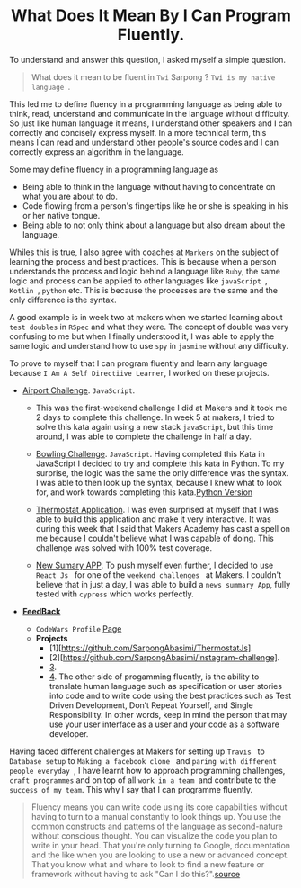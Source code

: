 <h1 align='center'>
  What Does It Mean By I Can Program Fluently.
</h1>

To understand and answer this question, I asked myself a simple question.

> What does it mean to be fluent in ``Twi``  Sarpong ? ``Twi is my native language ``.

This led me to define fluency in a programming language as being able to think, read, understand and communicate in the language without difficulty. So just like human language it means, I understand other speakers and I can correctly and concisely express myself. In a more technical term, this means I can read and understand other people's source codes and I can correctly express an algorithm in the language.

Some may define fluency in a programming language as 
- Being able to think in the language without having to concentrate on what you are about to do.  
- Code flowing from a person's fingertips like he or she is speaking in his or her native tongue.  
- Being able to not only think about a language but also dream about the language. 

Whiles this is true, I also agree with coaches at ``Markers`` on the subject of learning the process and best practices. This is because when a person understands the process and logic behind a language like ``Ruby``,  the same logic and process can be applied to other languages like ``javaScript ``, ``Kotlin ``, ``python`` etc.  This is because the processes are the same and the only difference is the syntax.

A good example is in week two at makers when we started learning about ``test doubles`` in ``RSpec``  and what they were. The concept of double was very confusing to me but when I finally understood it, I was able to apply the same logic and understand how to use ``spy`` in  ``jasmine``  without any difficulty. 

To prove to myself that I can program fluently and learn any language because `` I Am A Self Directiive Learner ``, I worked on these projects. 

- [Airport Challenge](https://github.com/SarpongAbasimi/AirportChallengeJs). ``JavaScript``.
  - This was the first-weekend challenge I did at Makers and it took me 2 days to complete this challenge. In week 5 at makers, I tried to solve this kata again using a new stack ``javaScript``, but this time around, I was able to complete the challenge in half a day.

  - [Bowling Challenge](https://github.com/SarpongAbasimi/bowling-challenge). ``JavaScript``.
  Having completed this Kata in JavaScript I decided to try and complete this kata in Python. To my surprise, the logic was the same the only difference was the syntax. I was able to then look up the syntax, because I knew what to look for, and work towards completing this kata.[Python Version](https://github.com/SarpongAbasimi/BowlingScoreCardPython)

  - [Thermostat Application](https://github.com/SarpongAbasimi/ThermostatJs).
  I was even surprised at myself that I was able to build this application and make it very interactive. It was during this week that I said that Makers Academy has cast a spell on me because I couldn't believe what I was capable of doing. This challenge was solved with 100% test coverage.

  - [New Sumary APP](https://github.com/SarpongAbasimi/NewsSummaryApp).
  To push myself even further, I decided to use ``React Js `` for one of the ``weekend challenges `` at Makers. I couldn't believe that in just a day, I was able to build a ``news summary App``, fully tested with ``cypress`` which works perfectly.


- **[FeedBack](https://github.com/SarpongAbasimi/Pair-Progamming-FeedBack)**
  - ``CodeWars Profile`` [Page](https://www.codewars.com/users/SarpongAbasimi)
  - **Projects** 
    - [1][https://github.com/SarpongAbasimi/ThermostatJs].
    - [2][https://github.com/SarpongAbasimi/instagram-challenge].
    - [3](https://github.com/SarpongAbasimi/NewsSummaryApp).
    - [4](https://github.com/SarpongAbasimi/bowling-challenge).
The other side of progamming fluently, is the ability to translate human language such as specification or user stories into code and to write code using the best practices such as Test Driven Development, Don’t Repeat Yourself, and Single Responsibility. In other words, keep in mind the person that may use your user interface as a user and your code as a software developer.

Having faced different challenges at Makers for setting up ``Travis `` to ``Database setup`` to ``Making a facebook clone `` and ``paring with different people everyday ``, I have learnt how to approach programming challenges, ``craft programmes`` and on top of all ``work in a team ``and contribute to the ``success of my team``. This why I say that I can programme fluently.

> Fluency means you can write code using its core capabilities without having to turn to a manual constantly to look things up.  You use the common constructs and patterns of the language as second-nature without conscious thought.  You can visualize the code you plan to write in your head.  That you're only turning to Google, documentation and the like when you are looking to use a new or advanced concept.  That you know what and where to look to find a new feature or framework without having to ask "Can I do this?".[source](https://www.quora.com/What-does-it-mean-to-be-fluent-in-a-programming-language-like-Java)







